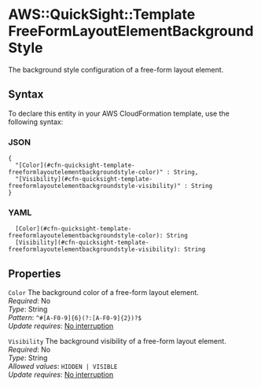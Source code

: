# AWS::QuickSight::Template FreeFormLayoutElementBackgroundStyle<a name="aws-properties-quicksight-template-freeformlayoutelementbackgroundstyle"></a>

The background style configuration of a free\-form layout element\.

## Syntax<a name="aws-properties-quicksight-template-freeformlayoutelementbackgroundstyle-syntax"></a>

To declare this entity in your AWS CloudFormation template, use the following syntax:

### JSON<a name="aws-properties-quicksight-template-freeformlayoutelementbackgroundstyle-syntax.json"></a>

```
{
  "[Color](#cfn-quicksight-template-freeformlayoutelementbackgroundstyle-color)" : String,
  "[Visibility](#cfn-quicksight-template-freeformlayoutelementbackgroundstyle-visibility)" : String
}
```

### YAML<a name="aws-properties-quicksight-template-freeformlayoutelementbackgroundstyle-syntax.yaml"></a>

```
  [Color](#cfn-quicksight-template-freeformlayoutelementbackgroundstyle-color): String
  [Visibility](#cfn-quicksight-template-freeformlayoutelementbackgroundstyle-visibility): String
```

## Properties<a name="aws-properties-quicksight-template-freeformlayoutelementbackgroundstyle-properties"></a>

`Color` <a name="cfn-quicksight-template-freeformlayoutelementbackgroundstyle-color"></a>
The background color of a free\-form layout element\.  
_Required_: No  
_Type_: String  
_Pattern_: `^#[A-F0-9]{6}(?:[A-F0-9]{2})?$`  
_Update requires_: [No interruption](https://docs.aws.amazon.com/AWSCloudFormation/latest/UserGuide/using-cfn-updating-stacks-update-behaviors.html#update-no-interrupt)

`Visibility` <a name="cfn-quicksight-template-freeformlayoutelementbackgroundstyle-visibility"></a>
The background visibility of a free\-form layout element\.  
_Required_: No  
_Type_: String  
_Allowed values_: `HIDDEN | VISIBLE`  
_Update requires_: [No interruption](https://docs.aws.amazon.com/AWSCloudFormation/latest/UserGuide/using-cfn-updating-stacks-update-behaviors.html#update-no-interrupt)
